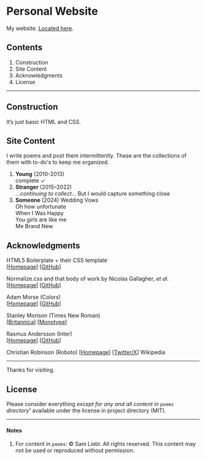 # Personal Website

My website. [Located here](https://samliebl.com/).

## Contents

1. Construction
1. Site Content
1. Acknowledgments
1. License

---

## Construction

It&rsquo;s just basic HTML and CSS.

## Site Content

I write poems and post them intermittently. These are the collections of them with to-do's to keep me organized.

1. **Young** (2010-2013)  
	complete ✓
1. **Stranger** (2015–2022)  
	…*continuing to collect*…
	But I would capture something close
1. **Someone** (2024)
	Wedding Vows  
	Oh how unfortunate  
	When I Was Happy  
	You girls are like me  
	Me Brand New

## Acknowledgments

HTML5 Boilerplate + their CSS template  
[[Homepage](https://html5boilerplate.com)] [[GitHub](https://github.com/h5bp/html5-boilerplate)]  

Normalize.css and that body of work by Nicolas Gallagher, *et al*.  
[[Homepage](https://necolas.github.io/normalize.css/)] [[GitHub](https://github.com/necolas/normalize.css)]  

Adam Morse (Colors)  
[[Homepage](https://clrs.cc)] [[GitHub](https://github.com/mrmrs/colors-saturated/)]  

Stanley Morison (Times New Roman)  
[[Britannica](https://www.britannica.com/biography/Stanley-Morison)] [[Monotype](https://www.monotype.com)]  

Rasmus Andersson (Inter)  
[[Homepage](https://rsms.me/)] [[GitHub](https://github.com/rsms/inter)]  

Christian Robinson (Roboto)
[[Homepage](https://www.theartoffun.com)] [[Twitter/X](https://twitter.com/cr64)] 
Wikipedia

---

Thanks for visiting.

## License

Please consider everything *except for any and all content in `poems` directory*¹ available under the license in project directory (MIT).

---

#### Notes

1. For content in `poems`: &copy; Sam Liebl. All rights reserved. This content may not be used or reproduced without permission.